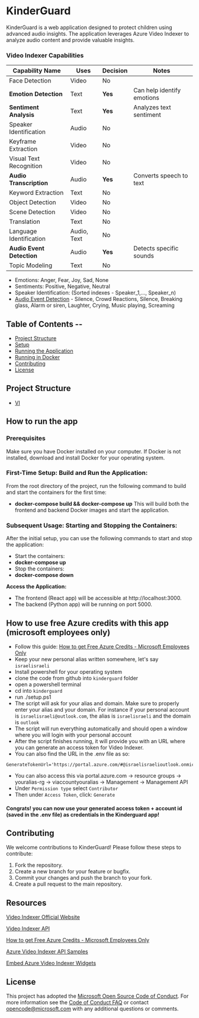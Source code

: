 # KinderGuard

KinderGuard is a web application designed to protect children using advanced audio insights. The application leverages Azure Video Indexer to analyze audio content and provide valuable insights.


### Video Indexer Capabilities

| Capability Name         | Uses                | Decision | Notes                                                    |
|-------------------------|---------------------|---------------------|----------------------------------------------------------|
| Face Detection          | Video               | No                  | 
|**Emotion Detection**       | Text       | **Yes**                 | Can help identify  emotions|
| **Sentiment Analysis**      | Text                | **Yes**                 | Analyzes text sentiment |
| Speaker Identification  | Audio               | No                  | 
| Keyframe Extraction     | Video               | No                 | 
| Visual Text Recognition | Video               | No                  |
| **Audio Transcription**     | Audio               | **Yes**                 | Converts speech to text            |
| Keyword Extraction      | Text                | No                 | 
| Object Detection        | Video               | No                 | 
| Scene Detection         | Video               | No                 |
| Translation             | Text                | No                  |
| Language Identification | Audio, Text         | No                  |
| **Audio Event Detection**   | Audio               | **Yes**                 | Detects specific sounds      |
| Topic Modeling          | Text                | No                 

- Emotions: Anger, Fear, Joy, Sad, None
- Sentiments: Positive, Negative, Neutral
- Speaker Identification: (Sorted indexes - Speaker_1,..., Speaker_n)
- [Audio Event Detection](https://learn.microsoft.com/en-us/azure/azure-video-indexer/audio-effects-detection-insight) - Silence, Crowd Reactions, Silence, Breaking glass, Alarm or siren,
Laughter, Crying, Music playing, Screaming

## Table of Contents  --

- [Project Structure](#project-structure)
- [Setup](#setup)
- [Running the Application](#running-the-application)
- [Running in Docker](#running-in-docker)
- [Contributing](#contributing)
- [License](#license)

## Project Structure
- [VI](https://www.videoindexer.ai/media/library)

## How to run the app
### Prerequisites
Make sure you have Docker installed on your computer. If Docker is not installed, download and install Docker for your operating system.

### First-Time Setup: Build and Run the Application:
From the root directory of the project, run the following command to build and start the containers for the first time:
- **docker-compose build && docker-compose up**
This will build both the frontend and backend Docker images and start the application.

### Subsequent Usage: Starting and Stopping the Containers:
After the initial setup, you can use the following commands to start and stop the application:
- Start the containers:
- **docker-compose up**
- Stop the containers:
- **docker-compose down**

**Access the Application:**
- The frontend (React app) will be accessible at http://localhost:3000.
- The backend (Python app) will be running on port 5000.

## How to use free Azure credits with this app (microsoft employees only) 
- Follow this guide: [How to get Free Azure Credits - Microsoft Employees Only ](https://www.osgwiki.com/wiki/Azure_Credit)
- Keep your new personal alias written somewhere, let's say `israelisraeli`
- Install powershell for your operating system
- clone the code from github into `kinderguard` folder
- open a powershell terminal 
- cd into `kinderguard`
- run ./setup.ps1
- The script will ask for your alias and domain. 
Make sure to properly enter your alias and your domain. For instance if your personal account is `israelisraeli@outlook.com`, the alias is `israelisraeli` and the domain is `outlook`
- The script will run everything automatically and should open a window where you will login with your personal account
- After the script finishes running, it will provide you with an URL where you can generate an access token for Video Indexer. 
- You can also find the URL in the .env file as so:
```angular2html
GenerateTokenUrl='https://portal.azure.com/#@israelisraelioutlook.onmicrosoft.com/resource/subscriptions/<subscriptionid>/resourceGroups/<resourcegroupname>/providers/Microsoft.VideoIndexer/accounts/<accountname>/management_api_item'
```
- You can also access this via portal.azure.com -> resource groups -> youralias-rg -> viaccountyouralias -> Management -> Management API 
- Under `Permission type` select `Contributor` 
- Then under `Access Token`, click: `Generate `

#### Congrats! you can now use your generated access token + account id (saved in the .env file) as credentials in the Kinderguard app!

## Contributing

We welcome contributions to KinderGuard! Please follow these steps to contribute:

1. Fork the repository.
2. Create a new branch for your feature or bugfix.
3. Commit your changes and push the branch to your fork.
4. Create a pull request to the main repository.


## Resources
[Video Indexer Official Website](https://www.videoindexer.ai/)

[Video Indexer API](https://api-portal.videoindexer.ai/api-details#api=Operations&operation=Get-Account-Access-Token)

[How to get Free Azure Credits - Microsoft Employees Only ](https://www.osgwiki.com/wiki/Azure_Credit)

[Azure Video Indexer API Samples](https://github.com/Azure-Samples/azure-video-indexer-samples/tree/master/API-Samples)

[Embed Azure Video Indexer Widgets](https://learn.microsoft.com/en-us/azure/azure-video-indexer/video-indexer-embed-widgets)

## License

This project has adopted the [Microsoft Open Source Code of Conduct](https://opensource.microsoft.com/codeofconduct/). For more information see the [Code of Conduct FAQ](https://opensource.microsoft.com/codeofconduct/faq/) or contact [opencode@microsoft.com](mailto:opencode@microsoft.com) with any additional questions or comments.

